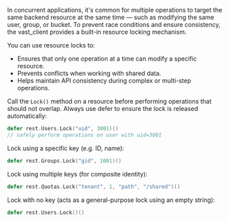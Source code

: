 In concurrent applications, it's common for multiple operations 
to target the same backend resource at the same time — 
such as modifying the same user, group, or bucket. To prevent race conditions and ensure consistency, 
the vast_client provides a built-in resource locking mechanism.

You can use resource locks to:

- Ensures that only one operation at a time can modify a specific resource.
- Prevents conflicts when working with shared data.
- Helps maintain API consistency during complex or multi-step operations.

Call the `Lock()` method on a resource before performing operations that should not overlap. 
Always use defer to ensure the lock is released automatically:

```go
defer rest.Users.Lock("uid", 3001)()
// safely perform operations on user with uid=3001
```

Lock using a specific key (e.g. ID, name):
```go
defer rest.Groups.Lock("gid", 1001)()
```

Lock using multiple keys (for composite identity):
```go
defer rest.Quotas.Lock("tenant", 1, "path", "/shared")()
```

Lock with no key (acts as a general-purpose lock using an empty string):
```go
defer rest.Users.Lock()()
```

